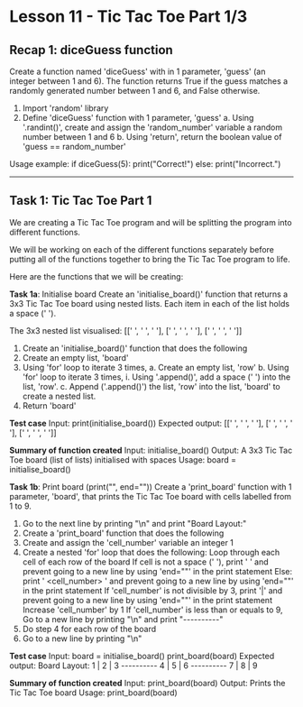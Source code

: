 # Lesson 11 - Tic Tac Toe Part 1/3

## Recap 1: diceGuess function
Create a function named 'diceGuess' with in 1 parameter,
'guess' (an integer between 1 and 6). The function returns True
if the guess matches a randomly generated number between 1 and
6, and False otherwise.

1. Import 'random' library
2. Define 'diceGuess' function with 1 parameter, 'guess'
        a. Using '.randint()', create and assign the
           'random_number' variable a random number between 1
           and 6
        b. Using 'return', return the boolean value of
           'guess == random_number'

Usage example:
if diceGuess(5):
    print("Correct!")
else:
    print("Incorrect.")

---------------------------------------------------------------

## Task 1: Tic Tac Toe Part 1
We are creating a Tic Tac Toe program and will be splitting the
program into different functions.

We will be working on each of the different functions
separately before putting all of the functions together to
bring the Tic Tac Toe program to life.

Here are the functions that we will be creating:


**Task 1a**: Initialise board
Create an 'initialise_board()' function that returns a 3x3 Tic
Tac Toe board using nested lists. Each item in each of the list
holds a space (' ').

The 3x3 nested list visualised:
[[' ', ' ', ' '],
 [' ', ' ', ' '],
 [' ', ' ', ' ']]

1. Create an 'initialise_board()' function that does the
   following
2. Create an empty list, 'board'
3. Using 'for' loop to iterate 3 times,
        a. Create an empty list, 'row'
        b. Using 'for' loop to iterate 3 times,
                i. Using '.append()', add a space (' ') into
                   the list, 'row'.
        c. Append ('.append()') the list, 'row' into the list,
           'board' to create a nested list.
5. Return 'board'

**Test case**
Input:
    print(initialise_board())
Expected output:
    [[' ', ' ', ' '], [' ', ' ', ' '], [' ', ' ', ' ']]

**Summary of function created**
Input: initialise_board()
Output: A 3x3 Tic Tac Toe board (list of lists) initialised
        with spaces
Usage: board = initialise_board()

**Task 1b**: Print board (print("", end=""))
Create a 'print_board' function with 1 parameter, 'board', that
prints the Tic Tac Toe board with cells labelled from 1 to 9.

1. Go to the next line by printing "\n" and print "Board Layout:"
2. Create a 'print_board' function that does the following
3. Create and assign the 'cell_number' variable an integer 1
4. Create a nested 'for' loop that does the following:
        Loop through each cell of each row of the board
            If cell is not a space (' '),
                print ' <cell> ' and prevent going to a new
                line by using 'end=""' in the print statement
            Else:
                print ' <cell_number> ' and prevent going to a
                new line by using 'end=""' in the print
                statement
            If 'cell_number' is not divisible by 3,
                print '|' and prevent going to a new line by
                using 'end=""' in the print statement
            Increase 'cell_number' by 1
        If 'cell_number' is less than or equals to 9,
            Go to a new line by printing "\n" and print
            "----------"
5. Do step 4 for each row of the board
6. Go to a new line by printing "\n"

**Test case**
Input:
    board = initialise_board()
    print_board(board)
Expected output:
    Board Layout:
     1 | 2 | 3 
    ----------
     4 | 5 | 6 
    ----------
     7 | 8 | 9 

**Summary of function created**
Input: print_board(board)
Output: Prints the Tic Tac Toe board
Usage: print_board(board)

